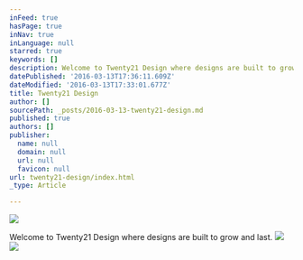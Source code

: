 ```yaml
---
inFeed: true
hasPage: true
inNav: true
inLanguage: null
starred: true
keywords: []
description: Welcome to Twenty21 Design where designs are built to grow and last.
datePublished: '2016-03-13T17:36:11.609Z'
dateModified: '2016-03-13T17:33:01.677Z'
title: Twenty21 Design
author: []
sourcePath: _posts/2016-03-13-twenty21-design.md
published: true
authors: []
publisher:
  name: null
  domain: null
  url: null
  favicon: null
url: twenty21-design/index.html
_type: Article

---
```

![](https://the-grid-user-content.s3-us-west-2.amazonaws.com/a750f558-73b5-4f7e-8edf-775594a0120d.jpg)

Welcome to Twenty21 Design where designs are built to grow and last.
![](https://the-grid-user-content.s3-us-west-2.amazonaws.com/b4bfd3da-7598-4e1e-92c6-a441a58a2180.jpg)
![](https://the-grid-user-content.s3-us-west-2.amazonaws.com/edbce068-525f-4b41-82c6-20e1ffe3a0ac.png)